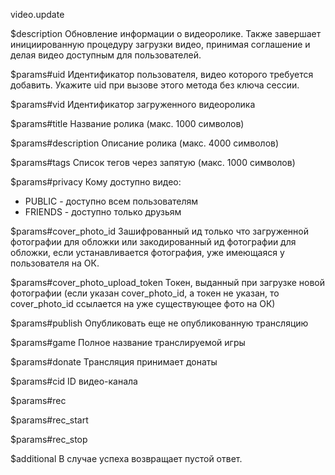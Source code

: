 video.update

$description
Обновление информации о видеоролике. Также завершает инициированную процедуру загрузки видео, принимая соглашение и делая видео доступным для пользователей.

$params#uid
Идентификатор пользователя, видео которого требуется добавить. Укажите uid при вызове этого метода без ключа сессии.

$params#vid
Идентификатор загруженного видеоролика

$params#title
Название ролика (макс. 1000 символов)

$params#description
Описание ролика (макс. 4000 символов)

$params#tags
Список тегов через запятую (макс. 1000 символов)

$params#privacy
Кому доступно видео: 

* PUBLIC - доступно всем пользователям
* FRIENDS - доступно только друзьям

$params#cover_photo_id
Зашифрованный ид только что загруженной фотографии для обложки или закодированный ид фотографии для обложки, если устанавливается фотография, уже имеющаяся у пользователя на ОК.

$params#cover_photo_upload_token
Токен, выданный при загрузке новой фотографии (если указан cover_photo_id, а токен не указан, то cover_photo_id ссылается на уже существующее фото на ОК)

$params#publish
Опубликовать еще не опубликованную трансляцию

$params#game
Полное название транслируемой игры

$params#donate
Трансляция принимает донаты

$params#cid
ID видео-канала

$params#rec


$params#rec_start


$params#rec_stop


$additional
В случае успеха возвращает пустой ответ.